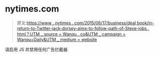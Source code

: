 # nytimes.com

> 原文:[https://www . nytimes . com/2015/06/17/business/deal book/in-return-to-Twitter-jack-dorsey-aims-to-follow-path-of-Steve-jobs . html？UTM _ source = Wanqu . co&UTM _ campaign = Wanqu+Daily&UTM _ medium = website](https://www.nytimes.com/2015/06/17/business/dealbook/in-return-to-twitter-jack-dorsey-aims-to-follow-path-of-steve-jobs.html?utm_source=wanqu.co&utm_campaign=Wanqu+Daily&utm_medium=website)

请启用 JS 并禁用任何广告拦截器